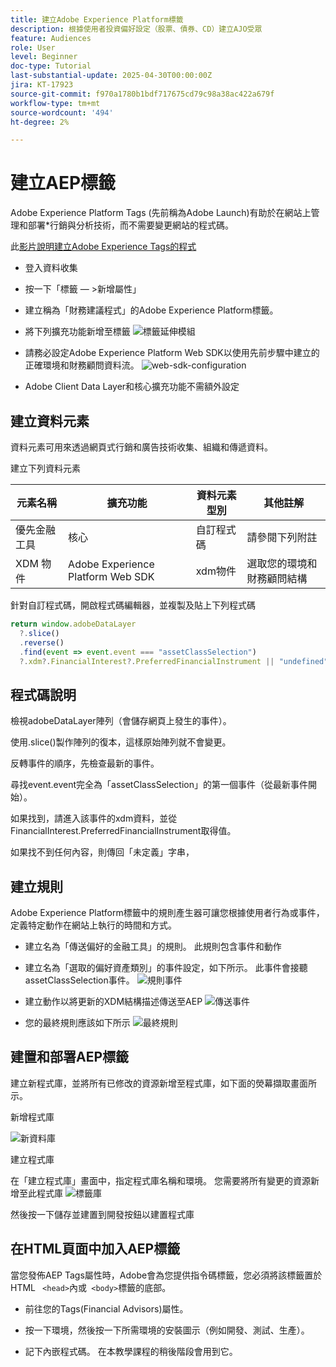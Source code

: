 ```yaml
---
title: 建立Adobe Experience Platform標籤
description: 根據使用者投資偏好設定（股票、債券、CD）建立AJO受眾
feature: Audiences
role: User
level: Beginner
doc-type: Tutorial
last-substantial-update: 2025-04-30T00:00:00Z
jira: KT-17923
source-git-commit: f970a1780b1bdf717675cd79c98a38ac422a679f
workflow-type: tm+mt
source-wordcount: '494'
ht-degree: 2%

---
```



# 建立AEP標籤

Adobe Experience Platform Tags (先前稱為Adobe Launch)有助於在網站上管理和部署*行銷與分析技術，而不需要變更網站的程式碼。

此[影片說明建立Adobe Experience Tags的程式](https://experienceleague.adobe.com/zh-hant/playlists/experience-platform-get-started-with-tags)

* 登入資料收集
* 按一下「標籤 — >新增屬性」
* 建立稱為「財務建議程式」的Adobe Experience Platform標籤。

* 將下列擴充功能新增至標籤
  ![標籤延伸模組](assets/tags-extensions.png)

* 請務必設定Adobe Experience Platform Web SDK以使用先前步驟中建立的正確環境和財務顧問資料流。
  ![web-sdk-configuration](assets/web-sdk-configuration.png)

* Adobe Client Data Layer和核心擴充功能不需額外設定

## 建立資料元素

資料元素可用來透過網頁式行銷和廣告技術收集、組織和傳遞資料。

建立下列資料元素

| 元素名稱 | 擴充功能 | 資料元素型別 | 其他註解 |
|------------------------------|-----------------------------------|-------------------|------------------------------------------------------------------------------------------------------------------------------------------------------------------|
| 優先金融工具 | 核心 | 自訂程式碼 | 請參閱下列附註 |
| XDM 物件 | Adobe Experience Platform Web SDK | xdm物件 | 選取您的環境和財務顧問結構 |


針對自訂程式碼，開啟程式碼編輯器，並複製及貼上下列程式碼

```javascript
return window.adobeDataLayer
  ?.slice()
  .reverse()
  .find(event => event.event === "assetClassSelection")
  ?.xdm?.FinancialInterest?.PreferredFinancialInstrument || "undefined";
```

## 程式碼說明

檢視adobeDataLayer陣列（會儲存網頁上發生的事件）。

使用.slice()製作陣列的復本，這樣原始陣列就不會變更。

反轉事件的順序，先檢查最新的事件。

尋找event.event完全為「assetClassSelection」的第一個事件（從最新事件開始）。

如果找到，請進入該事件的xdm資料，並從FinancialInterest.PreferredFinancialInstrument取得值。

如果找不到任何內容，則傳回「未定義」字串，



## 建立規則

Adobe Experience Platform標籤中的規則產生器可讓您根據使用者行為或事件，定義特定動作在網站上執行的時間和方式。

* 建立名為「傳送偏好的金融工具」的規則。 此規則包含事件和動作


* 建立名為「選取的偏好資產類別」的事件設定，如下所示。 此事件會接聽assetClassSelection事件。
  ![規則事件](assets/rule-event.png)


* 建立動作以將更新的XDM結構描述傳送至AEP
  ![傳送事件](assets/rule-send-event.png)

* 您的最終規則應該如下所示
  ![最終規則](assets/final-rule.png)

## 建置和部署AEP標籤


建立新程式庫，並將所有已修改的資源新增至程式庫，如下面的熒幕擷取畫面所示。

新增程式庫

![新資料庫](assets/tag-add-library.png)

建立程式庫

在「建立程式庫」畫面中，指定程式庫名稱和環境。
您需要將所有變更的資源新增至此程式庫
![標籤庫](assets/tag-build-library.png)

然後按一下儲存並建置到開發按鈕以建置程式庫

## 在HTML頁面中加入AEP標籤

當您發佈AEP Tags屬性時，Adobe會為您提供指令碼標籤，您必須將該標籤置於HTML ``` <head>```內或``` <body>```標籤的底部。

* 前往您的Tags(Financial Advisors)屬性。

* 按一下環境，然後按一下所需環境的安裝圖示（例如開發、測試、生產）。

* 記下內嵌程式碼。 在本教學課程的稍後階段會用到它。

